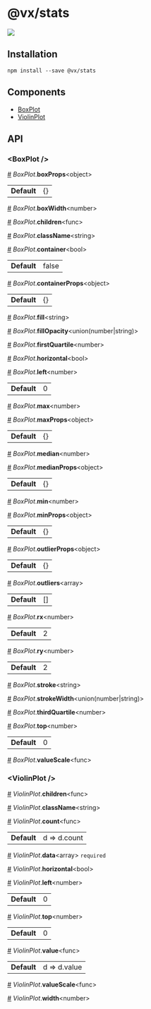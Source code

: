 # @vx/stats

<a title="@vx/stats npm downloads" href="https://www.npmjs.com/package/@vx/stats">
  <img src="https://img.shields.io/npm/dm/@vx/stats.svg?style=flat-square" />
</a>


## Installation

```
npm install --save @vx/stats
```


## Components



  - [BoxPlot](#boxplot-)
  - [ViolinPlot](#violinplot-)

## API



<h3 id="boxplot-">&lt;BoxPlot /&gt;</h3>


<a id="#BoxPlot__boxProps" name="BoxPlot__boxProps" href="#BoxPlot__boxProps">#</a> *BoxPlot*.**boxProps**&lt;object&gt;  <table><tr><td><strong>Default</strong></td><td>{}</td></td></table>

<a id="#BoxPlot__boxWidth" name="BoxPlot__boxWidth" href="#BoxPlot__boxWidth">#</a> *BoxPlot*.**boxWidth**&lt;number&gt;  

<a id="#BoxPlot__children" name="BoxPlot__children" href="#BoxPlot__children">#</a> *BoxPlot*.**children**&lt;func&gt;  

<a id="#BoxPlot__className" name="BoxPlot__className" href="#BoxPlot__className">#</a> *BoxPlot*.**className**&lt;string&gt;  

<a id="#BoxPlot__container" name="BoxPlot__container" href="#BoxPlot__container">#</a> *BoxPlot*.**container**&lt;bool&gt;  <table><tr><td><strong>Default</strong></td><td>false</td></td></table>

<a id="#BoxPlot__containerProps" name="BoxPlot__containerProps" href="#BoxPlot__containerProps">#</a> *BoxPlot*.**containerProps**&lt;object&gt;  <table><tr><td><strong>Default</strong></td><td>{}</td></td></table>

<a id="#BoxPlot__fill" name="BoxPlot__fill" href="#BoxPlot__fill">#</a> *BoxPlot*.**fill**&lt;string&gt;  

<a id="#BoxPlot__fillOpacity" name="BoxPlot__fillOpacity" href="#BoxPlot__fillOpacity">#</a> *BoxPlot*.**fillOpacity**&lt;union(number|string)&gt;  

<a id="#BoxPlot__firstQuartile" name="BoxPlot__firstQuartile" href="#BoxPlot__firstQuartile">#</a> *BoxPlot*.**firstQuartile**&lt;number&gt;  

<a id="#BoxPlot__horizontal" name="BoxPlot__horizontal" href="#BoxPlot__horizontal">#</a> *BoxPlot*.**horizontal**&lt;bool&gt;  

<a id="#BoxPlot__left" name="BoxPlot__left" href="#BoxPlot__left">#</a> *BoxPlot*.**left**&lt;number&gt;  <table><tr><td><strong>Default</strong></td><td>0</td></td></table>

<a id="#BoxPlot__max" name="BoxPlot__max" href="#BoxPlot__max">#</a> *BoxPlot*.**max**&lt;number&gt;  

<a id="#BoxPlot__maxProps" name="BoxPlot__maxProps" href="#BoxPlot__maxProps">#</a> *BoxPlot*.**maxProps**&lt;object&gt;  <table><tr><td><strong>Default</strong></td><td>{}</td></td></table>

<a id="#BoxPlot__median" name="BoxPlot__median" href="#BoxPlot__median">#</a> *BoxPlot*.**median**&lt;number&gt;  

<a id="#BoxPlot__medianProps" name="BoxPlot__medianProps" href="#BoxPlot__medianProps">#</a> *BoxPlot*.**medianProps**&lt;object&gt;  <table><tr><td><strong>Default</strong></td><td>{}</td></td></table>

<a id="#BoxPlot__min" name="BoxPlot__min" href="#BoxPlot__min">#</a> *BoxPlot*.**min**&lt;number&gt;  

<a id="#BoxPlot__minProps" name="BoxPlot__minProps" href="#BoxPlot__minProps">#</a> *BoxPlot*.**minProps**&lt;object&gt;  <table><tr><td><strong>Default</strong></td><td>{}</td></td></table>

<a id="#BoxPlot__outlierProps" name="BoxPlot__outlierProps" href="#BoxPlot__outlierProps">#</a> *BoxPlot*.**outlierProps**&lt;object&gt;  <table><tr><td><strong>Default</strong></td><td>{}</td></td></table>

<a id="#BoxPlot__outliers" name="BoxPlot__outliers" href="#BoxPlot__outliers">#</a> *BoxPlot*.**outliers**&lt;array&gt;  <table><tr><td><strong>Default</strong></td><td>[]</td></td></table>

<a id="#BoxPlot__rx" name="BoxPlot__rx" href="#BoxPlot__rx">#</a> *BoxPlot*.**rx**&lt;number&gt;  <table><tr><td><strong>Default</strong></td><td>2</td></td></table>

<a id="#BoxPlot__ry" name="BoxPlot__ry" href="#BoxPlot__ry">#</a> *BoxPlot*.**ry**&lt;number&gt;  <table><tr><td><strong>Default</strong></td><td>2</td></td></table>

<a id="#BoxPlot__stroke" name="BoxPlot__stroke" href="#BoxPlot__stroke">#</a> *BoxPlot*.**stroke**&lt;string&gt;  

<a id="#BoxPlot__strokeWidth" name="BoxPlot__strokeWidth" href="#BoxPlot__strokeWidth">#</a> *BoxPlot*.**strokeWidth**&lt;union(number|string)&gt;  

<a id="#BoxPlot__thirdQuartile" name="BoxPlot__thirdQuartile" href="#BoxPlot__thirdQuartile">#</a> *BoxPlot*.**thirdQuartile**&lt;number&gt;  

<a id="#BoxPlot__top" name="BoxPlot__top" href="#BoxPlot__top">#</a> *BoxPlot*.**top**&lt;number&gt;  <table><tr><td><strong>Default</strong></td><td>0</td></td></table>

<a id="#BoxPlot__valueScale" name="BoxPlot__valueScale" href="#BoxPlot__valueScale">#</a> *BoxPlot*.**valueScale**&lt;func&gt;  

<h3 id="violinplot-">&lt;ViolinPlot /&gt;</h3>


<a id="#ViolinPlot__children" name="ViolinPlot__children" href="#ViolinPlot__children">#</a> *ViolinPlot*.**children**&lt;func&gt;  

<a id="#ViolinPlot__className" name="ViolinPlot__className" href="#ViolinPlot__className">#</a> *ViolinPlot*.**className**&lt;string&gt;  

<a id="#ViolinPlot__count" name="ViolinPlot__count" href="#ViolinPlot__count">#</a> *ViolinPlot*.**count**&lt;func&gt;  <table><tr><td><strong>Default</strong></td><td>d => d.count</td></td></table>

<a id="#ViolinPlot__data" name="ViolinPlot__data" href="#ViolinPlot__data">#</a> *ViolinPlot*.**data**&lt;array&gt; `required` 

<a id="#ViolinPlot__horizontal" name="ViolinPlot__horizontal" href="#ViolinPlot__horizontal">#</a> *ViolinPlot*.**horizontal**&lt;bool&gt;  

<a id="#ViolinPlot__left" name="ViolinPlot__left" href="#ViolinPlot__left">#</a> *ViolinPlot*.**left**&lt;number&gt;  <table><tr><td><strong>Default</strong></td><td>0</td></td></table>

<a id="#ViolinPlot__top" name="ViolinPlot__top" href="#ViolinPlot__top">#</a> *ViolinPlot*.**top**&lt;number&gt;  <table><tr><td><strong>Default</strong></td><td>0</td></td></table>

<a id="#ViolinPlot__value" name="ViolinPlot__value" href="#ViolinPlot__value">#</a> *ViolinPlot*.**value**&lt;func&gt;  <table><tr><td><strong>Default</strong></td><td>d => d.value</td></td></table>

<a id="#ViolinPlot__valueScale" name="ViolinPlot__valueScale" href="#ViolinPlot__valueScale">#</a> *ViolinPlot*.**valueScale**&lt;func&gt;  

<a id="#ViolinPlot__width" name="ViolinPlot__width" href="#ViolinPlot__width">#</a> *ViolinPlot*.**width**&lt;number&gt;  
